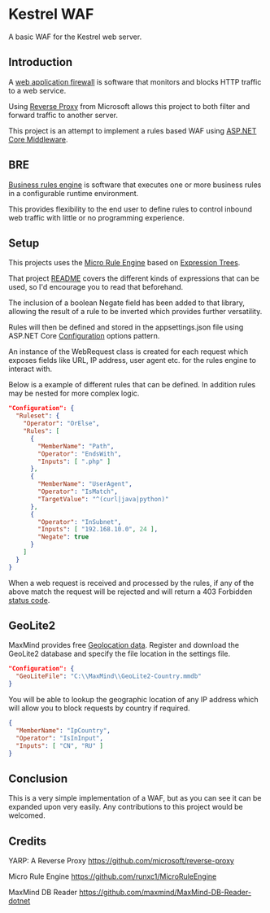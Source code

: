  # Kestrel WAF
A basic WAF for the Kestrel web server.

## Introduction
A [web application firewall](https://en.wikipedia.org/wiki/Web_application_firewall) is software that monitors and blocks HTTP traffic to a web service.

Using [Reverse Proxy](https://microsoft.github.io/reverse-proxy/) from Microsoft allows this project to both filter and forward traffic to another server.

This project is an attempt to implement a rules based WAF using [ASP.NET Core Middleware](https://docs.microsoft.com/en-us/aspnet/core/fundamentals/middleware/).

## BRE

[Business rules engine](https://en.wikipedia.org/wiki/Business_rules_engine) is software that executes one or more business rules in a configurable runtime environment.

This provides flexibility to the end user to define rules to control inbound web traffic with little or no programming experience.

## Setup

This projects uses the [Micro Rule Engine](https://github.com/runxc1/MicroRuleEngine) based on [Expression Trees](https://docs.microsoft.com/en-us/dotnet/csharp/expression-trees).

That project [README](https://github.com/runxc1/MicroRuleEngine/blob/master/README.md) covers the different kinds of expressions that can be used, so I'd encourage you to read that beforehand.

The inclusion of a boolean Negate field has been added to that library, allowing the result of a rule to be inverted which provides further versatility.

Rules will then be defined and stored in the appsettings.json file using ASP.NET Core [Configuration](https://docs.microsoft.com/en-us/aspnet/core/fundamentals/configuration/?view=aspnetcore-5.0#bind-hierarchical-configuration-data-using-the-options-pattern) options pattern.

An instance of the WebRequest class is created for each request which exposes fields like URL, IP address, user agent etc. for the rules engine to interact with.

Below is a example of different rules that can be defined.  In addition rules may be nested for more complex logic.

```JSON
"Configuration": {
  "Ruleset": {
    "Operator": "OrElse",
    "Rules": [
      {
        "MemberName": "Path",
        "Operator": "EndsWith",
        "Inputs": [ ".php" ]
      },
      {
        "MemberName": "UserAgent",
        "Operator": "IsMatch",
        "TargetValue": "^(curl|java|python)"
      },
      {
        "Operator": "InSubnet",
        "Inputs": [ "192.168.10.0", 24 ],
        "Negate": true
      }
    ]
  }
}
```

When a web request is received and processed by the rules, if any of the above match the request will be rejected and will return a 403 Forbidden [status code](https://en.wikipedia.org/wiki/List_of_HTTP_status_codes#4xx_client_errors).

## GeoLite2

MaxMind provides free [Geolocation data](https://dev.maxmind.com/geoip/geoip2/geolite2/).  Register and download the GeoLite2 database and specify the file location in the settings file.

```JSON
"Configuration": {
  "GeoLiteFile": "C:\\MaxMind\\GeoLite2-Country.mmdb"
}
```

You will be able to lookup the geographic location of any IP address which will allow you to block requests by country if required.

```JSON
{
  "MemberName": "IpCountry",
  "Operator": "IsInInput",
  "Inputs": [ "CN", "RU" ]
}
```

## Conclusion

This is a very simple implementation of a WAF, but as you can see it can be expanded upon very easily.  Any contributions to this project would be welcomed.

## Credits

YARP: A Reverse Proxy
https://github.com/microsoft/reverse-proxy

Micro Rule Engine
https://github.com/runxc1/MicroRuleEngine

MaxMind DB Reader
https://github.com/maxmind/MaxMind-DB-Reader-dotnet
